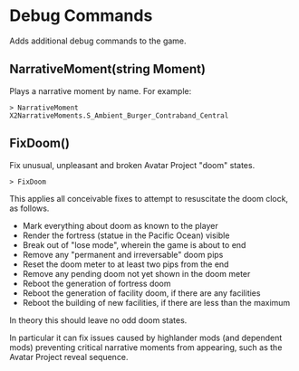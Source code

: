 # Debug Commands

Adds additional debug commands to the game.

## NarrativeMoment(string Moment)

Plays a narrative moment by name. For example:

    > NarrativeMoment X2NarrativeMoments.S_Ambient_Burger_Contraband_Central

## FixDoom()

Fix unusual, unpleasant and broken Avatar Project "doom" states.

    > FixDoom

This applies all conceivable fixes to attempt to resuscitate the doom clock,
as follows.

- Mark everything about doom as known to the player
- Render the fortress (statue in the Pacific Ocean) visible
- Break out of "lose mode", wherein the game is about to end
- Remove any "permanent and irreversable" doom pips
- Reset the doom meter to at least two pips from the end
- Remove any pending doom not yet shown in the doom meter
- Reboot the generation of fortress doom
- Reboot the generation of facility doom, if there are any facilities
- Reboot the building of new facilities, if there are less than the maximum

In theory this should leave no odd doom states.

In particular it can fix issues caused by highlander mods (and dependent mods)
preventing critical narrative moments from appearing, such as the Avatar Project
reveal sequence.
